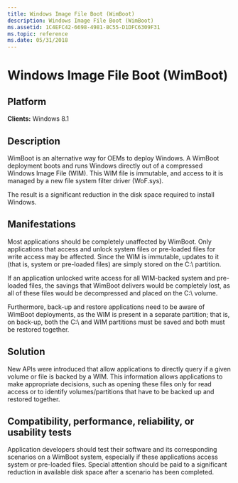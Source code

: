 ```yaml
---
title: Windows Image File Boot (WimBoot)
description: Windows Image File Boot (WimBoot)
ms.assetid: 1C4EFC42-6698-4981-8C55-D1DFC6309F31
ms.topic: reference
ms.date: 05/31/2018
---
```


# Windows Image File Boot (WimBoot)

## Platform

**Clients:** Windows 8.1  

## Description

WimBoot is an alternative way for OEMs to deploy Windows. A WimBoot deployment boots and runs Windows directly out of a compressed Windows Image File (WIM). This WIM file is immutable, and access to it is managed by a new file system filter driver (WoF.sys).

The result is a significant reduction in the disk space required to install Windows.

## Manifestations

Most applications should be completely unaffected by WimBoot. Only applications that access and unlock system files or pre-loaded files for write access may be affected. Since the WIM is immutable, updates to it (that is, system or pre-loaded files) are simply stored on the C:\\ partition.

If an application unlocked write access for all WIM-backed system and pre-loaded files, the savings that WimBoot delivers would be completely lost, as all of these files would be decompressed and placed on the C:\\ volume.

Furthermore, back-up and restore applications need to be aware of WimBoot deployments, as the WIM is present in a separate partition; that is, on back-up, both the C:\\ and WIM partitions must be saved and both must be restored together.

## Solution

New APIs were introduced that allow applications to directly query if a given volume or file is backed by a WIM. This information allows applications to make appropriate decisions, such as opening these files only for read access or to identify volumes/partitions that have to be backed up and restored together.

## Compatibility, performance, reliability, or usability tests

Application developers should test their software and its corresponding scenarios on a WimBoot system, especially if these applications access system or pre-loaded files. Special attention should be paid to a significant reduction in available disk space after a scenario has been completed.

 

 




